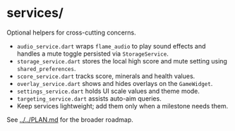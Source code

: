 # services/

Optional helpers for cross-cutting concerns.

- `audio_service.dart` wraps `flame_audio` to play sound effects and
  handles a mute toggle persisted via `StorageService`.
- `storage_service.dart` stores the local high score and mute setting using
  `shared_preferences`.
- `score_service.dart` tracks score, minerals and health values.
- `overlay_service.dart` shows and hides overlays on the `GameWidget`.
- `settings_service.dart` holds UI scale values and theme mode.
- `targeting_service.dart` assists auto-aim queries.
- Keep services lightweight; add them only when a milestone needs them.

See [../../PLAN.md](../../PLAN.md) for the broader roadmap.

